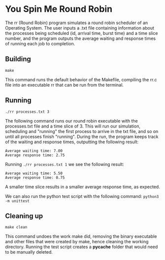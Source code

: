 # You Spin Me Round Robin

The rr (Round Robin) program simulates a round robin scheduler of an Operating System. The user inputs a .txt file containing information about the processes being scheduled (id, arrival time, burst time) and a time slice number, and the program outputs the average waiting and response times of running each job to completion.

## Building

```make```

This command runs the default behavior of the Makefile, compiling the rr.c file into an executable rr that can be run from the terminal.

## Running

```./rr processes.txt 3```

The following command runs our round robin executable with the processes.txt file and a time slice of 3. This will run our simulation, scheduling and "running" the first process to arrive in the txt file, and so on until all processes finish "running". During the run, the program keeps track of the waiting and response times, outputting the following result:

```
Average waiting time: 7.00
Average response time: 2.75
```

Running ```./rr processes.txt 1``` we see the following result:

```
Average waiting time: 5.50
Average response time: 0.75
```

A smaller time slice results in a smaller average response time, as expected.

We can also run the python test script with the following command:
```python3 -m unittest```

## Cleaning up

```make clean```

This command undoes the work make did, removing the binary executable and other files that were created by make, hence cleaning the working directory. Running the test script creates a __pycache__ folder that would need to be manually deleted.
